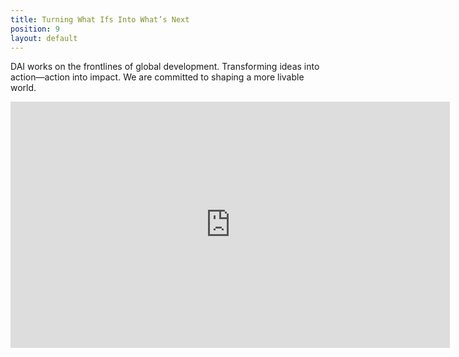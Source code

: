 ```yaml
---
title: Turning What Ifs Into What’s Next
position: 9
layout: default
---
```


DAI works on the frontlines of global development. Transforming ideas into action—action into impact. We are committed to shaping a more livable world.

<iframe allowfullscreen="" frameborder="0" height="394" mozallowfullscreen="" src="http://player.vimeo.com/video/36102927?title=0&amp;byline=0&amp;portrait=0" webkitallowfullscreen="" width="703"></iframe>
